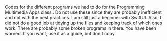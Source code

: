 Codes for the different programs we had to do for the Programming Multimedia Apps class..
Do not use these since they are probably inefficient and not with the best practices. I am still just a beginner with SwiftUI.
Also, I did not do a good job at tidying up the files and keeping track of which ones work. There are probably some broken programs in there. 
You have been warned. If you want, use it as a guide, but don't copy. 
